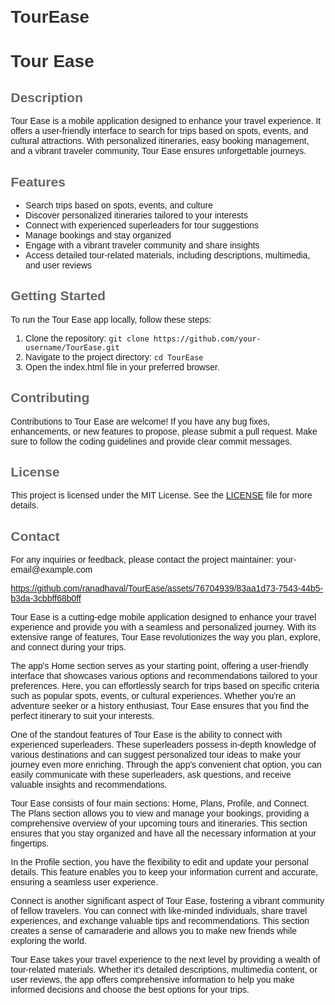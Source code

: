 # TourEase
 
 <!DOCTYPE html>
<html>
<head>
  <meta charset="UTF-8">
  <title>Tour Ease - Readme</title>
  <style>
    body {
      font-family: Arial, sans-serif;
      margin: 20px;
    }
    h1 {
      color: #333;
    }
    h2 {
      color: #666;
    }
    p {
      margin-bottom: 10px;
    }
  </style>
</head>
<body>
  <h1>Tour Ease</h1>
  
  <h2>Description</h2>
  <p>Tour Ease is a mobile application designed to enhance your travel experience. It offers a user-friendly interface to search for trips based on spots, events, and cultural attractions. With personalized itineraries, easy booking management, and a vibrant traveler community, Tour Ease ensures unforgettable journeys.</p>
  
  <h2>Features</h2>
  <ul>
    <li>Search trips based on spots, events, and culture</li>
    <li>Discover personalized itineraries tailored to your interests</li>
    <li>Connect with experienced superleaders for tour suggestions</li>
    <li>Manage bookings and stay organized</li>
    <li>Engage with a vibrant traveler community and share insights</li>
    <li>Access detailed tour-related materials, including descriptions, multimedia, and user reviews</li>
  </ul>
  
  <h2>Getting Started</h2>
  <p>To run the Tour Ease app locally, follow these steps:</p>
  <ol>
    <li>Clone the repository: <code>git clone https://github.com/your-username/TourEase.git</code></li>
    <li>Navigate to the project directory: <code>cd TourEase</code></li>
    <li>Open the index.html file in your preferred browser.</li>
  </ol>
  
  <h2>Contributing</h2>
  <p>Contributions to Tour Ease are welcome! If you have any bug fixes, enhancements, or new features to propose, please submit a pull request. Make sure to follow the coding guidelines and provide clear commit messages.</p>
  
  <h2>License</h2>
  <p>This project is licensed under the MIT License. See the <a href="LICENSE">LICENSE</a> file for more details.</p>
  
  <h2>Contact</h2>
  <p>For any inquiries or feedback, please contact the project maintainer: your-email@example.com</p>
</body>
</html>
 
  
https://github.com/ranadhaval/TourEase/assets/76704939/83aa1d73-7543-44b5-b3da-3cbbff68b0ff


Tour Ease is a cutting-edge mobile application designed to enhance your travel experience and provide you with a seamless and personalized journey. With its extensive range of features, Tour Ease revolutionizes the way you plan, explore, and connect during your trips.

The app's Home section serves as your starting point, offering a user-friendly interface that showcases various options and recommendations tailored to your preferences. Here, you can effortlessly search for trips based on specific criteria such as popular spots, events, or cultural experiences. Whether you're an adventure seeker or a history enthusiast, Tour Ease ensures that you find the perfect itinerary to suit your interests.

One of the standout features of Tour Ease is the ability to connect with experienced superleaders. These superleaders possess in-depth knowledge of various destinations and can suggest personalized tour ideas to make your journey even more enriching. Through the app's convenient chat option, you can easily communicate with these superleaders, ask questions, and receive valuable insights and recommendations.

Tour Ease consists of four main sections: Home, Plans, Profile, and Connect. The Plans section allows you to view and manage your bookings, providing a comprehensive overview of your upcoming tours and itineraries. This section ensures that you stay organized and have all the necessary information at your fingertips.

In the Profile section, you have the flexibility to edit and update your personal details. This feature enables you to keep your information current and accurate, ensuring a seamless user experience.

Connect is another significant aspect of Tour Ease, fostering a vibrant community of fellow travelers. You can connect with like-minded individuals, share travel experiences, and exchange valuable tips and recommendations. This section creates a sense of camaraderie and allows you to make new friends while exploring the world.

Tour Ease takes your travel experience to the next level by providing a wealth of tour-related materials. Whether it's detailed descriptions, multimedia content, or user reviews, the app offers comprehensive information to help you make informed decisions and choose the best options for your trips.




